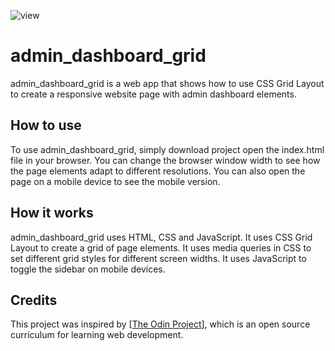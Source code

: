 ![view](https://github.com/Kotovar/admin_dashboard_grid/assets/77914431/07643d37-c2ec-464b-9c26-c6a09ad79328)


# admin_dashboard_grid

admin_dashboard_grid is a web app that shows how to use CSS Grid Layout to create a responsive website page with admin dashboard elements.

## How to use

To use admin_dashboard_grid, simply download project open the index.html file in your browser. You can change the browser window width to see how the page elements adapt to different resolutions. You can also open the page on a mobile device to see the mobile version.

## How it works

admin_dashboard_grid uses HTML, CSS and JavaScript. It uses CSS Grid Layout to create a grid of page elements. It uses media queries in CSS to set different grid styles for different screen widths.  It uses JavaScript to toggle the sidebar on mobile devices.

## Credits

This project was inspired by [[The Odin Project](https://www.theodinproject.com/lessons/node-path-intermediate-html-and-css-admin-dashboard)], which is an open source curriculum for learning web development.
